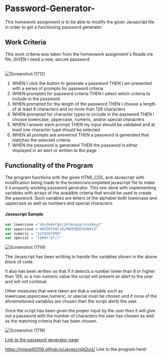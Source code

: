 # Password-Generator-
This homework assignment is to be able to modify the given Javascript file in order to get a functioning password generator 

<h2>Work Criteria</h2>
This work criteria was taken from the homeowork assignment's Reade.me file ,GIVEN I need a new, secure password      
<br> <br/>

![Screenshot (1712)](https://user-images.githubusercontent.com/82692900/120146273-ad80f980-c199-11eb-8ad6-26f712cc8113.png)

  1. WHEN I click the button to generate a password
THEN I am presented with a series of prompts for password criteria
  2. WHEN prompted for password criteria
THEN I select which criteria to include in the password
  3. WHEN prompted for the length of the password
THEN I choose a length of at least 8 characters and no more than 128 characters
  4. WHEN prompted for character types to include in the password
THEN I choose lowercase, uppercase, numeric, and/or special characters
  5. WHEN I answer each prompt
THEN my input should be validated and at least one character type should be selected
  6. WHEN all prompts are answered
THEN a password is generated that matches the selected criteria
  7. WHEN the password is generated
THEN the password is either displayed in an alert or written to the page


 <h2>Functionality of the Program</h2> 
 The program functions with the given HTML,CSS, and Javascript with modification being made to the broken/uncompleted javascript file to make it a properly working password
 generator. This one done with implementing variables with arrays of the avaialble criteria that would be used to create the password. Such variables are 
 letters of the alphabet both lowercase and uppercase as well as numbers and special characters.
 
<h4>Javascript Sample</h4>

```Javascript
var lowercase ="abcdedefghijklmnopqrstuvWxyz"
var uppercase ="ABCDEFGHIJKLMNOPQRSTUVWXYZ" 
var numeric = "1234567890"
var special = "!@#$%^&*()"
```


![Screenshot (1714)](https://user-images.githubusercontent.com/82692900/120146348-cab5c800-c199-11eb-8e05-442f92153314.png)

The Javascript has been writting to handle the variables shown in the above block of code.

It also has been written so that if it detects a number lower than 8 or higher than 128, or a non numeric value the script
will present an alert to the user and will not continue.

Other measures that were taken are that a variable such as lowercase,uppercase,numeric, or special must be chosen and if none
of the aforemetioned variables are chosen then the script alerts the user.

Once the script has been given the proper input by the user then it will give out a password with the number of characters the user has
chosen as well as the matching criteria that has been chosen. 

![Screenshot (1716)](https://user-images.githubusercontent.com/82692900/120146739-6810fc00-c19a-11eb-9a86-8ad3a8bb0292.png)

[Link to the password generator page](https://miguell0706.github.io/Password-Generator-/)

https://miguell0706.github.io/JavascriptQuiz/ Link to the program here!
